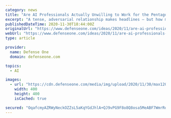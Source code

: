 ```yaml
---
category: news
title: "Are AI Professionals Actually Unwilling to Work for the Pentagon?"
excerpt: "A tense, adversarial relationship makes headlines — but how many AI professionals are actually unwilling to work with the U.S. military? Recent research by the Center for Security and Emerging ..."
publishedDateTime: 2020-11-30T18:44:00Z
originalUrl: "https://www.defenseone.com/ideas/2020/11/are-ai-professionals-actually-unwilling-work-pentagon/170359/"
webUrl: "https://www.defenseone.com/ideas/2020/11/are-ai-professionals-actually-unwilling-work-pentagon/170359/"
type: article

provider:
  name: Defense One
  domain: defenseone.com

topics:
  - AI

images:
  - url: "https://cdn.defenseone.com/media/img/upload/2020/11/30/max1200-2/open-graph.jpg"
    width: 400
    height: 400
    isCached: true

secured: "OqafcmyAZRWyNeckOZZsL5aKqYGdJhlA+QJ9vPG9F8o8Q8osa5MeABF7WmrRqTS1Mkqx+UoYXKFQZr04Zg4iAWtI8bIj3TpDFVK7lSw8tpaudWh+UA+bN0a2CF5BLZVpLD/z3oHNgCznF8tLdYFWC4sbG4JazCYDlOWtsTro0FXT53WV2o/OflDcz0v5Rl+rl/txqcNfhgwz0PxgJ8Kkwh6zAT1JuMb+4tl0PgiYWuSZmeGkUcEM0itYA9wFWkxDpZ5WH1p2EpCud0IlP/vzSuQuoWlMv0CoO5ABx6jGyGosJyeU+P+WCHm1qY4CNxbNZ1sXUZ3UVmbMPNH2+KLs+g7F+RcX7y70NwVP5Jpvh7s=;RffIlXKN1h0eXz1+Ln16LQ=="
---
```


